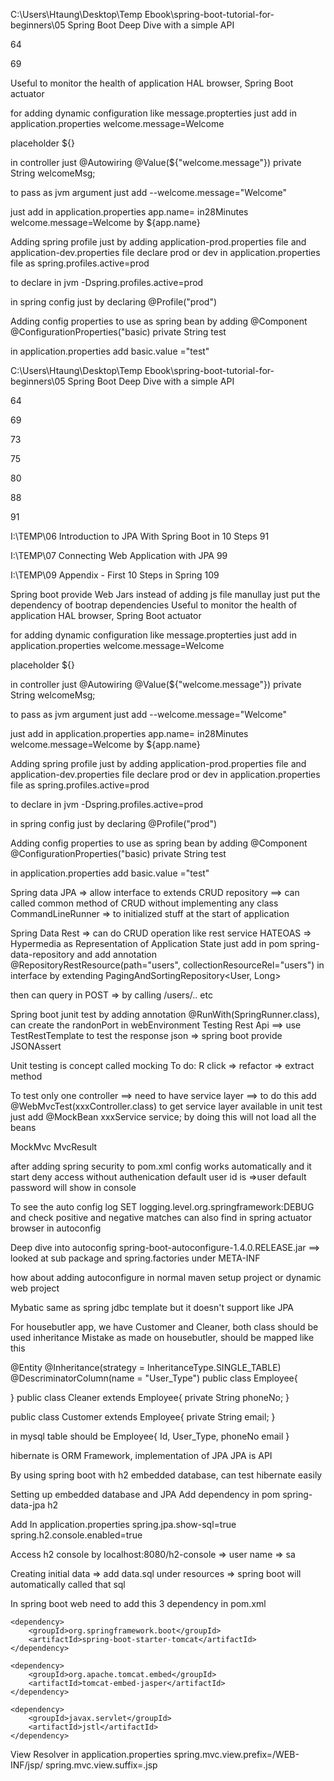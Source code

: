 C:\Users\Htaung\Desktop\Temp Ebook\spring-boot-tutorial-for-beginners\05 Spring Boot Deep Dive with a simple API

64

69

Useful to monitor the health of application
HAL browser, Spring Boot actuator

for adding dynamic configuration like message.propterties
just add in application.properties
welcome.message=Welcome

placeholder
${}

in controller just
@Autowiring
@Value(${"welcome.message"})
private String welcomeMsg;

to pass as jvm argument
just add
--welcome.message="Welcome"


just add in application.properties
app.name= in28Minutes
welcome.message=Welcome by ${app.name}


Adding spring profile
just by adding
application-prod.properties file and application-dev.properties file
declare prod or dev in application.properties file as 
spring.profiles.active=prod

to declare in jvm
-Dspring.profiles.active=prod

in spring config
just by declaring
@Profile("prod")


Adding config properties to use as spring bean
by adding 
@Component
@ConfigurationProperties("basic)
private String test

in application.properties add
basic.value ="test"

C:\Users\Htaung\Desktop\Temp Ebook\spring-boot-tutorial-for-beginners\05 Spring Boot Deep Dive with a simple API

64

69

73

75

80

88

91

I:\TEMP\06 Introduction to JPA With Spring Boot in 10 Steps
91


I:\TEMP\07 Connecting Web Application with JPA
99

I:\TEMP\09 Appendix  - First 10 Steps in Spring
109

Spring boot provide Web Jars instead of adding js file manullay just put the dependency of bootrap dependencies
Useful to monitor the health of application
HAL browser, Spring Boot actuator

for adding dynamic configuration like message.propterties
just add in application.properties
welcome.message=Welcome

placeholder
${}

in controller just
@Autowiring
@Value(${"welcome.message"})
private String welcomeMsg;

to pass as jvm argument
just add
--welcome.message="Welcome"


just add in application.properties
app.name= in28Minutes
welcome.message=Welcome by ${app.name}


Adding spring profile
just by adding
application-prod.properties file and application-dev.properties file
declare prod or dev in application.properties file as 
spring.profiles.active=prod

to declare in jvm
-Dspring.profiles.active=prod

in spring config
just by declaring
@Profile("prod")


Adding config properties to use as spring bean
by adding 
@Component
@ConfigurationProperties("basic)
private String test

in application.properties add
basic.value ="test"


Spring data JPA => allow interface to extends CRUD repository ==> can called common method of CRUD without implementing any class
CommandLineRunner => to initialized stuff at the start of application

Spring Data Rest => can do CRUD operation like rest service
HATEOAS => Hypermedia as Representation of Application State
just add in pom spring-data-repository
and add annotation @RepositoryRestResource(path="users", collectionResourceRel="users") in interface by extending 
PagingAndSortingRepository<User, Long>

then can query in POST => by calling /users/.. etc


Spring boot junit test by adding annotation @RunWith(SpringRunner.class), can create the randonPort in webEnvironment
Testing Rest Api ==> use TestRestTemplate
to test the response json => spring boot provide JSONAssert

Unit testing is concept called mocking
To do: R click => refactor => extract method

To test only one controller ==> need to have service layer ==> to do this add @WebMvcTest(xxxController.class)
to get service layer available in unit test just add @MockBean xxxService service;
by doing this will not load all the beans 

MockMvc
MvcResult

after adding spring security to pom.xml config works automatically and it start deny access without authenication
default user id is =>user
default password will show in console

To see the auto config log SET logging.level.org.springframework:DEBUG and check positive and negative matches
can also find in spring actuator browser in autoconfig

Deep dive into autoconfig
spring-boot-autoconfigure-1.4.0.RELEASE.jar ==> looked at sub package and spring.factories under META-INF

how about adding autoconfigure in normal maven setup project or dynamic web project


Mybatic same as spring jdbc template but it doesn't support like JPA

For housebutler app, we have Customer and Cleaner, both class should be used inheritance
Mistake as made on housebutler, should be mapped like this

@Entity
@Inheritance(strategy = InheritanceType.SINGLE_TABLE)
@DescriminatorColumn(name = "User_Type")
public class Employee{

}
public class Cleaner extends Employee{
	private String phoneNo;
}

public class Customer extends Employee{
	private String email;
}

in mysql table should be 
Employee{
 Id,
 User_Type,
 phoneNo
 email
}

hibernate is ORM Framework, implementation of JPA
JPA is API

By using spring boot with h2 embedded database, can test hibernate easily

Setting up embedded database and JPA
Add dependency in pom
spring-data-jpa
h2

Add In application.properties
spring.jpa.show-sql=true
spring.h2.console.enabled=true

Access h2 console by localhost:8080/h2-console => user name => sa

Creating initial data => add data.sql under resources => spring boot will automatically called that sql

In spring boot web need to add this 3 dependency in pom.xml


 	<dependency>
        <groupId>org.springframework.boot</groupId>
        <artifactId>spring-boot-starter-tomcat</artifactId>
    </dependency>

    <dependency>
        <groupId>org.apache.tomcat.embed</groupId>
        <artifactId>tomcat-embed-jasper</artifactId>
    </dependency>

    <dependency>
        <groupId>javax.servlet</groupId>
        <artifactId>jstl</artifactId>
    </dependency>



View Resolver in application.properties
spring.mvc.view.prefix=/WEB-INF/jsp/
spring.mvc.view.suffix=.jsp
